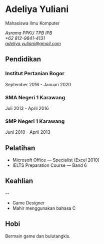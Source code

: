 # Adeliya Yuliani
Mahasiswa Ilmu Komputer

*Asrama PPKU TPB IPB<br>
+62 812-9841-4131<br>
adeliya.yuliani@gmail.com*

## Pendidikan

### Institut Pertanian Bogor

September 2016 - Januari 2020 

### SMA Negeri 1 Karawang

Juli 2013 - April 2016

### SMP Negeri 1 Karawang

Juni 2010 - April 2013 

## Pelatihan

- Microsoft Office — Specialist (Excel 2010)
- IELTS Preparation Course — Band 6

## Keahlian

--

- Game Designer
- Mahir menggunakan bahasa C

## Hobi
Bermain game dan bulutangkis.
